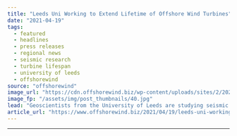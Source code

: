 ```yaml
---
title: "Leeds Uni Working to Extend Lifetime of Offshore Wind Turbines"
date: "2021-04-19"
tags: 
  - featured
  - headlines
  - press releases
  - regional news
  - seismic research
  - turbine lifespan
  - university of leeds
  - offshorewind
source: "offshorewind"
image_url: "https://cdn.offshorewind.biz/wp-content/uploads/sites/2/2021/04/19155504/Leeds-Uni-Working-to-Extend-Lifetime-of-Offshore-Wind-Turbines.jpg"
image_fp: "/assets/img/post_thumbnails/40.jpg"
lead: "Geoscientists from the University of Leeds are studying seismic data gathered by surveys to"
article_url: "https://www.offshorewind.biz/2021/04/19/leeds-uni-working-to-extend-lifetime-of-offshore-wind-turbines/"
---
```


---
